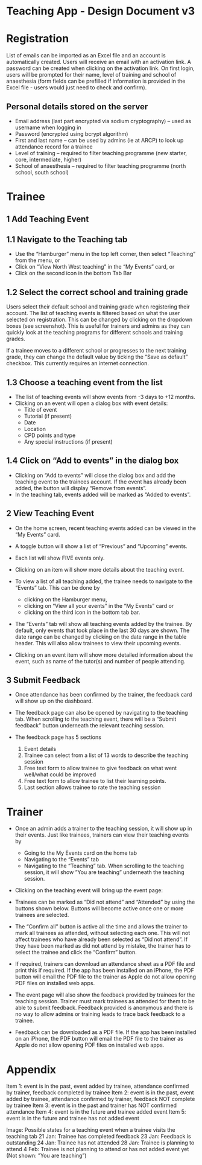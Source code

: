 # Teaching App - Design Document v3
# Registration
List of emails can be imported as an Excel file and an account is automatically created. Users will receive an email with an activation link. A password can be created when clicking on the activation link. On first login, users will be prompted for their name, level of training and school of anaesthesia (form fields can be prefilled if information is provided in the Excel file - users would just need to check and confirm).
 
## Personal details stored on the server
* Email address (last part encrypted via sodium cryptography) – used as username when logging in
* Password (encrypted using bcrypt algorithm)
* First and last name – can be used by admins (ie at ARCP) to look up attendance record for a trainee
* Level of training – required to filter teaching programme (new starter, core, intermediate, higher)
* School of anaesthesia – required to filter teaching programme (north school, south school)
# Trainee
## 1 Add Teaching Event
## 1.1 Navigate to the Teaching tab
* Use the “Hamburger” menu in the top left corner, then select “Teaching” from the menu, or
* Click on “View North West teaching” in the “My Events” card, or
* Click on the second icon in the bottom Tab Bar
 		 
## 1.2 Select the correct school and training grade
Users select their default school and training grade when registering their account. The list of teaching events is filtered based on what the user selected on registration. This can be changed by clicking on the dropdown boxes (see screenshot). This is useful for trainers and admins as they can quickly look at the teaching programs for different schools and training grades.
 	 
If a trainee moves to a different school or progresses to the next training grade, they can change the default value by ticking the “Save as default” checkbox. This currently requires an internet connection.
## 1.3 Choose a teaching event from the list
* The list of teaching events will show events from -3 days to +12 months.
* Clicking on an event will open a dialog box with event details:
	* Title of event
	* Tutorial (if present)
	* Date
	* Location
	* CPD points and type
	* Any special instructions (if present)
## 1.4 Click on “Add to events” in the dialog box
* Clicking on “Add to events” will close the dialog box and add the teaching event to the trainees account. If the event has already been added, the button will display “Remove from events”.
* In the teaching tab, events added will be marked as “Added to events”.
 	 
## 2 View Teaching Event
* On the home screen, recent teaching events added can be viewed in the “My Events” card.
* A toggle button will show a list of “Previous” and “Upcoming” events.
* Each list will show FIVE events only.
* Clicking on an item will show more details about the teaching event.
 


* To view a list of all teaching added, the trainee needs to navigate to the “Events” tab. This can be done by
	* clicking on the Hamburger menu,
	* clicking on “View all your events” in the “My Events” card or
	* clicking on the third icon in the bottom tab bar.
 	
* The “Events” tab will show all teaching events added by the trainee. By default, only events that took place in the last 30 days are shown. The date range can be changed by clicking on the date range in the table header. This will also allow trainees to view their upcoming events.
 	 
* Clicking on an event item will show more detailed information about the event, such as name of the tutor(s) and number of people attending.
 
## 3 Submit Feedback
* Once attendance has been confirmed by the trainer, the feedback card will show up on the dashboard.
* The feedback page can also be opened by navigating to the teaching tab. When scrolling to the teaching event, there will be a “Submit feedback” button underneath the relevant teaching session.
 	 
* The feedback page has 5 sections
	1) Event details
	2) Trainee can select from a list of 13 words to describe the teaching session
	3) Free text form to allow trainee to give feedback on what went well/what could be improved
	4) Free text form to allow trainee to list their learning points.
	5) Last section allows trainee to rate the teaching session
 	 
 
# Trainer
* Once an admin adds a trainer to the teaching session, it will show up in their events. Just like trainees, trainers can view their teaching events by
	* Going to the My Events card on the home tab
	* Navigating to the “Events” tab
	* Navigating to the “Teaching” tab. When scrolling to the teaching session, it will show ”You are teaching” underneath the teaching session.
 
* Clicking on the teaching event will bring up the event page:
 
* Trainees can be marked as “Did not attend” and “Attended” by using the buttons shown below. Buttons will become active once one or more trainees are selected.
* The “Confirm all” button is active all the time and allows the trainer to mark all trainees as attended, without selecting each one. This will not affect trainees who have already been selected as “Did not attend”. If they have been marked as did not attend by mistake, the trainer has to select the trainee and click the “Confirm” button.
* If required, trainers can download an attendance sheet as a PDF file and print this if required. If the app has been installed on an iPhone, the PDF button will email the PDF file to the trainer as Apple do not allow opening PDF files on installed web apps.
 	 	 
* The event page will also show the feedback provided by trainees for the teaching session. Trainer must mark trainees as attended for them to be able to submit feedback. Feedback provided is anonymous and there is no way to allow admins or training leads to trace back feedback to a trainee.
* Feedback can be downloaded as a PDF file. If the app has been installed on an iPhone, the PDF button will email the PDF file to the trainer as Apple do not allow opening PDF files on installed web apps.
 

# Appendix
Item 1: event is in the past, event added by trainee, attendance confirmed by trainer, feedback completed by trainee
Item 2: event is in the past, event added by trainee, attendance confirmed by trainer, feedback NOT complete by trainee
Item 3: event is in the past and trainer has NOT confirmed attendance
Item 4: event is in the future and trainee added event
Item 5: event is in the future and trainee has not added event
 
Image: Possible states for a teaching event when a trainee visits the teaching tab
21 Jan: Trainee has completed feedback
23 Jan: Feedback is outstanding
24 Jan: Trainee has not attended
28 Jan: Trainee is planning to attend
4 Feb: Trainee is not planning to attend or has not added event yet
(Not shown: ”You are teaching”)
